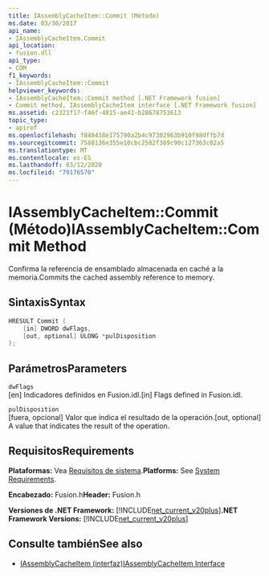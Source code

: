 ```yaml
---
title: IAssemblyCacheItem::Commit (Método)
ms.date: 03/30/2017
api_name:
- IAssemblyCacheItem.Commit
api_location:
- fusion.dll
api_type:
- COM
f1_keywords:
- IAssemblyCacheItem::Commit
helpviewer_keywords:
- IAssemblyCacheItem::Commit method [.NET Framework fusion]
- Commit method, IAssemblyCacheItem interface [.NET Framework fusion]
ms.assetid: c2321f17-f46f-4815-ae41-b28678753613
topic_type:
- apiref
ms.openlocfilehash: f840438e175790a2b4c97302963b910f98dffb7d
ms.sourcegitcommit: 7588136e355e10cbc2582f389c90c127363c02a5
ms.translationtype: MT
ms.contentlocale: es-ES
ms.lasthandoff: 03/12/2020
ms.locfileid: "79176570"
---
```

# <a name="iassemblycacheitemcommit-method"></a><span data-ttu-id="64b8a-102">IAssemblyCacheItem::Commit (Método)</span><span class="sxs-lookup"><span data-stu-id="64b8a-102">IAssemblyCacheItem::Commit Method</span></span>
<span data-ttu-id="64b8a-103">Confirma la referencia de ensamblado almacenada en caché a la memoria.</span><span class="sxs-lookup"><span data-stu-id="64b8a-103">Commits the cached assembly reference to memory.</span></span>  
  
## <a name="syntax"></a><span data-ttu-id="64b8a-104">Sintaxis</span><span class="sxs-lookup"><span data-stu-id="64b8a-104">Syntax</span></span>  
  
```cpp  
HRESULT Commit (  
    [in] DWORD dwFlags,
    [out, optional] ULONG *pulDisposition  
);  
```  
  
## <a name="parameters"></a><span data-ttu-id="64b8a-105">Parámetros</span><span class="sxs-lookup"><span data-stu-id="64b8a-105">Parameters</span></span>  
 `dwFlags`  
 <span data-ttu-id="64b8a-106">[en] Indicadores definidos en Fusion.idl.</span><span class="sxs-lookup"><span data-stu-id="64b8a-106">[in] Flags defined in Fusion.idl.</span></span>  
  
 `pulDisposition`  
 <span data-ttu-id="64b8a-107">[fuera, opcional] Valor que indica el resultado de la operación.</span><span class="sxs-lookup"><span data-stu-id="64b8a-107">[out, optional] A value that indicates the result of the operation.</span></span>  
  
## <a name="requirements"></a><span data-ttu-id="64b8a-108">Requisitos</span><span class="sxs-lookup"><span data-stu-id="64b8a-108">Requirements</span></span>  
 <span data-ttu-id="64b8a-109">**Plataformas:** Vea [Requisitos de sistema](../../get-started/system-requirements.md).</span><span class="sxs-lookup"><span data-stu-id="64b8a-109">**Platforms:** See [System Requirements](../../get-started/system-requirements.md).</span></span>  
  
 <span data-ttu-id="64b8a-110">**Encabezado:** Fusion.h</span><span class="sxs-lookup"><span data-stu-id="64b8a-110">**Header:** Fusion.h</span></span>  
  
 <span data-ttu-id="64b8a-111">**Versiones de .NET Framework:** [!INCLUDE[net_current_v20plus](../../../../includes/net-current-v20plus-md.md)]</span><span class="sxs-lookup"><span data-stu-id="64b8a-111">**.NET Framework Versions:** [!INCLUDE[net_current_v20plus](../../../../includes/net-current-v20plus-md.md)]</span></span>  
  
## <a name="see-also"></a><span data-ttu-id="64b8a-112">Consulte también</span><span class="sxs-lookup"><span data-stu-id="64b8a-112">See also</span></span>

- [<span data-ttu-id="64b8a-113">IAssemblyCacheItem (interfaz)</span><span class="sxs-lookup"><span data-stu-id="64b8a-113">IAssemblyCacheItem Interface</span></span>](iassemblycacheitem-interface.md)
